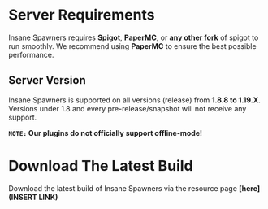 # Server Requirements
Insane Spawners requires **[Spigot](https://getbukkit.org/download/spigot)**, **[PaperMC](https://papermc.io/downloads)**, or **[any other fork](https://github.com/SpiritenHasArrived/MC/blob/main/Server_Side/server_jars.md#bukkit--a-z)** of spigot to run smoothly. We recommend using **PaperMC** to ensure the best possible performance.
<br>

## Server Version
Insane Spawners is supported on all versions (release) from **1.8.8 to 1.19.X**. Versions under 1.8 and every pre-release/snapshot will not receive any support.
<br>

**`NOTE:` Our plugins do not officially support offline-mode!**
<br>

# Download The Latest Build
Download the latest build of Insane Spawners via the resource page **[here](INSERT LINK)**
